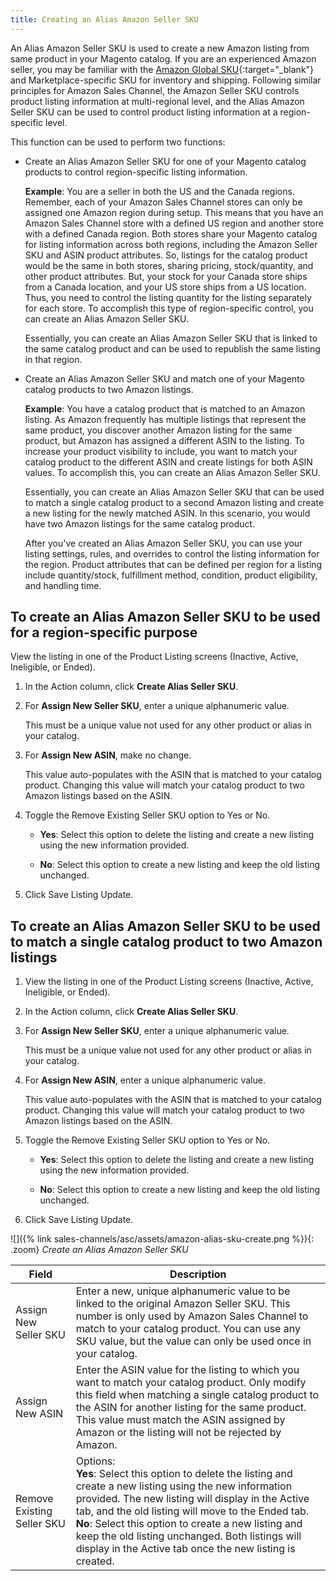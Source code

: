 ```yaml
---
title: Creating an Alias Amazon Seller SKU
---
```



An Alias Amazon Seller SKU is used to create a new Amazon listing from same product in your Magento catalog. If you are an experienced Amazon seller, you may be familiar with the [Amazon Global SKU][1]{:target="_blank"} and Marketplace-specific SKU for inventory and shipping. Following similar principles for Amazon Sales Channel, the Amazon Seller SKU controls product listing information at multi-regional level, and the Alias Amazon Seller SKU can be used to control product listing information at a region-specific level.

This function can be used to perform two functions:

- Create an Alias Amazon Seller SKU for one of your Magento catalog products to control region-specific listing information.

    **Example**: You are a seller in both the US and the Canada regions. Remember, each of your Amazon Sales Channel stores can only be assigned one Amazon region during setup. This means that you have an Amazon Sales Channel store with a defined US region and another store with a defined Canada region. Both stores share your Magento catalog for listing information across both regions, including the Amazon Seller SKU and ASIN product attributes. So, listings for the catalog product would be the same in both stores, sharing pricing, stock/quantity, and other product attributes. But, your stock for your Canada store ships from a Canada location, and your US store ships from a US location. Thus, you need to control the listing quantity for the listing separately for each store. To accomplish this type of region-specific control, you can create an Alias Amazon Seller SKU.

    Essentially, you can create an Alias Amazon Seller SKU that is linked to the same catalog product and can be used to republish the same listing in that region.

- Create an Alias Amazon Seller SKU and match one of your Magento catalog products to two Amazon listings.

    **Example**: You have a catalog product that is matched to an Amazon listing. As Amazon frequently has multiple listings that represent the same product, you discover another Amazon listing for the same product, but Amazon has assigned a different ASIN to the listing. To increase your product visibility to include, you want to match your catalog product to the different ASIN and create listings for both ASIN values. To accomplish this, you can create an Alias Amazon Seller SKU.

    Essentially, you can create an Alias Amazon Seller SKU that can be used to match a single catalog product to a second Amazon listing and create a new listing for the newly matched ASIN. In this scenario, you would have two Amazon listings for the same catalog product.

    After you've created an Alias Amazon Seller SKU, you can use your listing settings, rules, and overrides to control the listing information for the region. Product attributes that can be defined per region for a listing include quantity/stock, fulfillment method, condition, product eligibility, and handling time.

## To create an Alias Amazon Seller SKU to be used for a region-specific purpose

View the listing in one of the Product Listing screens (Inactive, Active, Ineligible, or Ended).

1. In the Action column, click **Create Alias Seller SKU**.

1. For **Assign New Seller SKU**, enter a unique alphanumeric value.

    This must be a unique value not used for any other product or alias in your catalog.

1. For **Assign New ASIN**, make no change.

    This value auto-populates with the ASIN that is matched to your catalog product. Changing this value will match your catalog product to two Amazon listings based on the ASIN.

1. Toggle the Remove Existing Seller SKU option to Yes or No.

    - **Yes**: Select this option to delete the listing and create a new listing using the new information provided.

    - **No**: Select this option to create a new listing and keep the old listing unchanged.

1. Click <span class="btn">Save Listing Update</span>.

## To create an Alias Amazon Seller SKU to be used to match a single catalog product to two Amazon listings

1. View the listing in one of the Product Listing screens (Inactive, Active, Ineligible, or Ended).

1. In the Action column, click **Create Alias Seller SKU**.

1. For **Assign New Seller SKU**, enter a unique alphanumeric value.

    This must be a unique value not used for any other product or alias in your catalog.

1. For **Assign New ASIN**, enter a unique alphanumeric value.

    This value auto-populates with the ASIN that is matched to your catalog product. Changing this value will match your catalog product to two Amazon listings based on the ASIN.

1. Toggle the Remove Existing Seller SKU option to Yes or No.

    - **Yes**: Select this option to delete the listing and create a new listing using the new information provided.

    - **No**: Select this option to create a new listing and keep the old listing unchanged.

1. Click <span class="btn">Save Listing Update</span>.

![]({% link sales-channels/asc/assets/amazon-alias-sku-create.png %}){: .zoom}
_Create an Alias Amazon Seller SKU_

|Field|Description|
|--- |--- |
|Assign New Seller SKU|Enter a new, unique alphanumeric value to be linked to the original Amazon Seller SKU. This number is only used by Amazon Sales Channel to match to your catalog product. You can use any SKU value, but the value can only be used once in your catalog. |
|Assign New ASIN|Enter the ASIN value for the listing to which you want to match your catalog product. Only modify this field when matching a single catalog product to the ASIN for another listing for the same product. This value must match the ASIN assigned by Amazon or the listing will not be rejected by Amazon. |
|Remove Existing Seller SKU|Options:<br/>**Yes**: Select this option to delete the listing and create a new listing using the new information provided. The new listing will display in the Active tab, and the old listing will move to the Ended tab.<br/>**No**: Select this option to create a new listing and keep the old listing unchanged. Both listings will display in the Active tab once the new listing is created. |

[1]: https://sellercentral.amazon.com/gp/help/external/help.html?itemID=201394090&amp;language=en_US&amp;ref=efph_201394090_cont_G201062890
